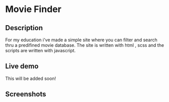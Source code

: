 # Movie Finder

## Description 
For my education i've made a simple site where you can filter and search thru a predifined movie database.
The site is written with html , scss and the scripts are written with javascript.

## Live demo 
This will be added soon!

## Screenshots 

